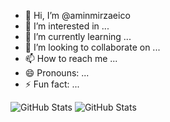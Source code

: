 - 👋 Hi, I’m @aminmirzaeico
- 👀 I’m interested in ...
- 🌱 I’m currently learning ...
- 💞️ I’m looking to collaborate on ...
- 📫 How to reach me ...
- 😄 Pronouns: ...
- ⚡ Fun fact: ...


![GitHub Stats](https://github-readme-streak-stats.herokuapp.com/?user=aminmirzaeico&theme=react&hide_border=true)
![GitHub Stats](https://github-readme-stats.vercel.app/api/top-langs/?username=aminmirzaeico&theme=react&show_icons=true&hide_border=true&layout=compact)
<!---
aminmirzaeico/aminmirzaeico is a ✨ special ✨ repository because its `README.md` (this file) appears on your GitHub profile.
You can click the Preview link to take a look at your changes.
--->
